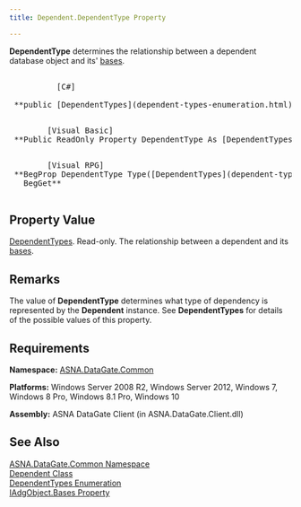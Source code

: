 ```yaml
---
title: Dependent.DependentType Property

---
```


**DependentType** determines the relationship between a dependent database object and its' [ bases](iadg-object-class-bases-property.html). 
<pre class="prettyprint">
        <span class="lang">
          [C#]
        </span>
 **public [DependentTypes](dependent-types-enumeration.html) DependentType { get; }** 
      </pre>
<pre class="prettyprint">
        <span class="lang">[Visual Basic] </span>
 **Public ReadOnly Property DependentType As [DependentTypes](dependent-types-enumeration.html)** 
      </pre>
<pre class="prettyprint">
        <span class="lang">[Visual RPG]</span>
 **BegProp DependentType Type([DependentTypes](dependent-types-enumeration.html)) Access(*Public)
   BegGet** 
      </pre>

## Property Value

[DependentTypes](dependent-types-enumeration.html). Read-only. The relationship between a dependent and its [ bases](iadg-object-class-bases-property.html). 
## Remarks

The value of **DependentType** determines what type of dependency is represented by the **Dependent** instance. See **DependentTypes** for details of the possible values of this property.
## Requirements

**Namespace:** [ASNA.DataGate.Common](datagate-common-namespace.html) 

**Platforms:** Windows Server 2008 R2, Windows Server 2012, Windows 7, Windows 8 Pro, Windows 8.1 Pro, Windows 10

**Assembly:** ASNA DataGate Client (in ASNA.DataGate.Client.dll)
## See Also


[ASNA.DataGate.Common Namespace](datagate-common-namespace.html)
      <br />
[Dependent Class](dependent-class.html)
      <br />
[DependentTypes Enumeration](dependent-types-enumeration.html)
      <br />
[IAdgObject.Bases Property](iadg-object-class-bases-property.html)

